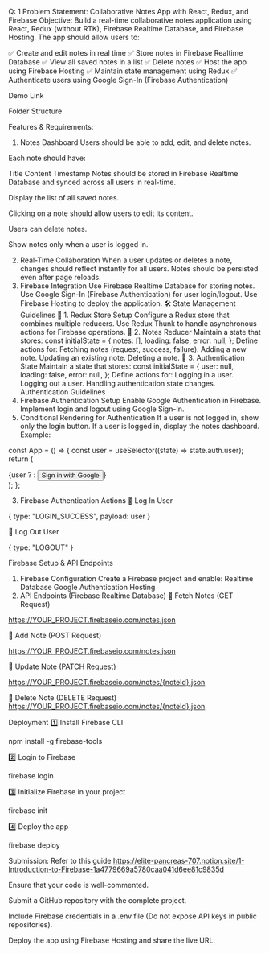 Q: 1
Problem Statement: Collaborative Notes App with React, Redux, and Firebase
Objective:
Build a real-time collaborative notes application using React, Redux (without RTK), Firebase Realtime Database, and Firebase Hosting. The app should allow users to:

✅ Create and edit notes in real time
✅ Store notes in Firebase Realtime Database
✅ View all saved notes in a list
✅ Delete notes
✅ Host the app using Firebase Hosting
✅ Maintain state management using Redux
✅ Authenticate users using Google Sign-In (Firebase Authentication)

Demo Link

Folder Structure


Features & Requirements:
1. Notes Dashboard
Users should be able to add, edit, and delete notes.

Each note should have:

Title
Content
Timestamp
Notes should be stored in Firebase Realtime Database and synced across all users in real-time.

Display the list of all saved notes.

Clicking on a note should allow users to edit its content.

Users can delete notes.

Show notes only when a user is logged in.

2. Real-Time Collaboration
When a user updates or deletes a note, changes should reflect instantly for all users.
Notes should be persisted even after page reloads.
3. Firebase Integration
Use Firebase Realtime Database for storing notes.
Use Google Sign-In (Firebase Authentication) for user login/logout.
Use Firebase Hosting to deploy the application.
🛠️ State Management Guidelines
🔹 1. Redux Store Setup
Configure a Redux store that combines multiple reducers.
Use Redux Thunk to handle asynchronous actions for Firebase operations.
🔹 2. Notes Reducer
Maintain a state that stores:
const initialState = {
 notes: [],
 loading: false,
 error: null,
};
Define actions for:
Fetching notes (request, success, failure).
Adding a new note.
Updating an existing note.
Deleting a note.
🔹 3. Authentication State
Maintain a state that stores:
const initialState = {
 user: null,
 loading: false,
 error: null,
};
Define actions for:
Logging in a user.
Logging out a user.
Handling authentication state changes.
Authentication Guidelines
1. Firebase Authentication Setup
Enable Google Authentication in Firebase.
Implement login and logout using Google Sign-In.
2. Conditional Rendering for Authentication
If a user is not logged in, show only the login button.
If a user is logged in, display the notes dashboard.
Example:

const App = () => { const user = useSelector((state) => state.auth.user); return ( <div> {user ? <NotesDashboard /> : <button onClick={handleGoogleSignIn}>Sign in with Google</button>} </div> ); };

3. Firebase Authentication Actions
🔹 Log In User

{ type: "LOGIN_SUCCESS", payload: user }

🔹 Log Out User

{ type: "LOGOUT" }

Firebase Setup & API Endpoints
1. Firebase Configuration
Create a Firebase project and enable:
Realtime Database
Google Authentication
Hosting
2. API Endpoints (Firebase Realtime Database)
🔹 Fetch Notes (GET Request)

https://YOUR_PROJECT.firebaseio.com/notes.json

🔹 Add Note (POST Request)

https://YOUR_PROJECT.firebaseio.com/notes.json

🔹 Update Note (PATCH Request)

https://YOUR_PROJECT.firebaseio.com/notes/{noteId}.json

🔹 Delete Note (DELETE Request) https://YOUR_PROJECT.firebaseio.com/notes/{noteId}.json

Deployment
1️⃣ Install Firebase CLI

npm install -g firebase-tools

2️⃣ Login to Firebase

firebase login

3️⃣ Initialize Firebase in your project

firebase init

4️⃣ Deploy the app

firebase deploy

Submission:
Refer to this guide https://elite-pancreas-707.notion.site/1-Introduction-to-Firebase-1a4779669a5780caa041d6ee81c9835d

Ensure that your code is well-commented.

Submit a GitHub repository with the complete project.

Include Firebase credentials in a .env file (Do not expose API keys in public repositories).

Deploy the app using Firebase Hosting and share the live URL.